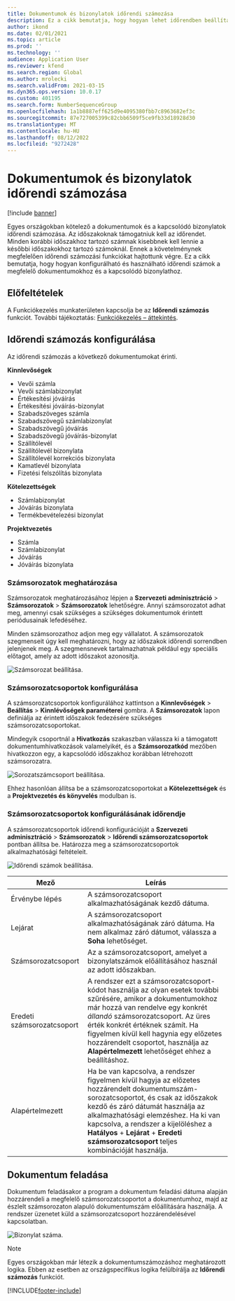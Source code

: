 ```yaml
---
title: Dokumentumok és bizonylatok időrendi számozása
description: Ez a cikk bemutatja, hogy hogyan lehet időrendben beállítani és használni a megfelelő dokumentumokat és a kapcsolódó bizonylatokat.
author: ikond
ms.date: 02/01/2021
ms.topic: article
ms.prod: ''
ms.technology: ''
audience: Application User
ms.reviewer: kfend
ms.search.region: Global
ms.author: mrolecki
ms.search.validFrom: 2021-03-15
ms.dyn365.ops.version: 10.0.17
ms.custom: 401195
ms.search.form: NumberSequenceGroup
ms.openlocfilehash: 1a1b8887eff625d9e4095380fbb7c8963682ef3c
ms.sourcegitcommit: 87e727005399c82cbb6509f5ce9fb33d18928d30
ms.translationtype: MT
ms.contentlocale: hu-HU
ms.lasthandoff: 08/12/2022
ms.locfileid: "9272428"
---
```

# <a name="numbering-documents-and-vouchers-chronologically"></a>Dokumentumok és bizonylatok időrendi számozása

[!include [banner](../includes/banner.md)]


Egyes országokban kötelező a dokumentumok és a kapcsolódó bizonylatok időrendi számozása. Az időszakoknak támogatniuk kell az időrendet. Minden korábbi időszakhoz tartozó számnak kisebbnek kell lennie a későbbi időszakokhoz tartozó számoknál. Ennek a követelménynek megfelelően időrendi számozási funkciókat hajtottunk végre. Ez a cikk bemutatja, hogy hogyan konfigurálható és használható időrendi számok a megfelelő dokumentumokhoz és a kapcsolódó bizonylathoz.

## <a name="prerequisites"></a>Előfeltételek

A Funkciókezelés munkaterületen kapcsolja be az **Időrendi számozás** funkciót. További tájékoztatás: [Funkciókezelés – áttekintés](../../fin-ops-core/fin-ops/get-started/feature-management/feature-management-overview.md).

## <a name="configure-chronological-numbering"></a>Időrendi számozás konfigurálása

Az időrendi számozás a következő dokumentumokat érinti.

**Kinnlevőségek**
- Vevői számla
- Vevői számlabizonylat
- Értékesítési jóváírás
- Értékesítési jóváírás-bizonylat
- Szabadszöveges számla
- Szabadszövegű számlabizonylat
- Szabadszövegű jóváírás
- Szabadszövegű jóváírás-bizonylat
- Szállítólevél
- Szállítólevél bizonylata
- Szállítólevél korrekciós bizonylata
- Kamatlevél bizonylata
- Fizetési felszólítás bizonylata

**Kötelezettségek**
- Számlabizonylat
- Jóváírás bizonylata
- Termékbevételezési bizonylat

**Projektvezetés**
- Számla
- Számlabizonylat
- Jóváírás
- Jóváírás bizonylata 

### <a name="define-number-sequences"></a>Számsorozatok meghatározása

Számsorozatok meghatározásához lépjen a **Szervezeti adminisztráció** > **Számsorozatok** > **Számsorozatok** lehetőségre. Annyi számsorozatot adhat meg, amennyi csak szükséges a szükséges dokumentumok érintett periódusainak lefedéséhez. 

Minden számsorozathoz adjon meg egy vállalatot. A számsorozatok szegmenseit úgy kell meghatározni, hogy az időszakok időrendi sorrendben jelenjenek meg. A szegmensnevek tartalmazhatnak például egy speciális előtagot, amely az adott időszakot azonosítja.

![Számsorozat beállítása.](media/chrono-num-sequence.jpg)

### <a name="configure-number-sequence-groups"></a>Számsorozatcsoportok konfigurálása

A számsorozatcsoportok konfigurálához kattintson a **Kinnlevőségek** > **Beállítás** > **Kinnlévőségek paraméterei** gombra. A **Számsorozatok** lapon definiálja az érintett időszakok fedezésére szükséges számsorozatcsoportokat. 

Mindegyik csoportnál a **Hivatkozás** szakaszban válassza ki a támogatott dokumentumhivatkozások valamelyikét, és a **Számsorozatkód** mezőben hivatkozzon egy, a kapcsolódó időszakhoz korábban létrehozott számsorozatra.

![Sorozatszámcsoport beállítása.](media/chrono-num-sequence-group.jpg)

Ehhez hasonlóan állítsa be a számsorozatcsoportokat a **Kötelezettségek** és a **Projektvezetés és könyvelés** modulban is.

### <a name="configure-number-sequence-groups-chronology"></a>Számsorozatcsoportok konfigurálásának időrendje

A számsorozatcsoportok időrendi konfigurációját a **Szervezeti adminisztráció** > **Számsorozatok** > **Időrendi számsorozatcsoportok** pontban állítsa be. Határozza meg a számsorozatcsoportok alkalmazhatósági feltételeit.

![Időrendi számok beállítása.](media/chrono-num-sequence-group-period.jpg)

| Mező            | Leírás                                                                                                                                                                                                                                                                                                                                                                                   |
|---------------------|------------------------------------------------------------------------------------------------------------------------------------------------------------------------------------------------------------------------------------------------------------------------------------------------------------------------------------------------------------------------------------------------|
| Érvénybe lépés  | A számsorozatcsoport alkalmazhatóságának kezdő dátuma. |
| Lejárat      | A számsorozatcsoport alkalmazhatóságának záró dátuma. Ha nem alkalmaz záró dátumot, válassza a **Soha** lehetőséget. |
| Számsorozatcsoport | Az a számsorozatcsoport, amelyet a bizonylatszámok előállításához használ az adott időszakban. |
| Eredeti számsorozatcsoport | A rendszer ezt a számsorozatcsoport-kódot használja az olyan esetek további szűrésére, amikor a dokumentumokhoz már hozzá van rendelve egy konkrét *állandó* számsorozatcsoport. Az üres érték konkrét értéknek számít. Ha figyelmen kívül kell hagynia egy előzetes hozzárendelt csoportot, használja az **Alapértelmezett** lehetőséget ehhez a beállításhoz. |
| Alapértelmezett | Ha be van kapcsolva, a rendszer figyelmen kívül hagyja az előzetes hozzárendelt dokumentumszám-sorozatcsoportot, és csak az időszakok kezdő és záró dátumát használja az alkalmazhatósági elemzéshez. Ha ki van kapcsolva, a rendszer a kijelöléshez a **Hatályos** + **Lejárat** + **Eredeti számsorozatcsoport** teljes kombinációját használja. |

## <a name="document-posting"></a>Dokumentum feladása
Dokumentum feladásakor a program a dokumentum feladási dátuma alapján hozzárendeli a megfelelő számsorozatcsoportot a dokumentumhoz, majd az észlelt számsorozaton alapuló dokumentumszám előállítására használja. A rendszer üzenetet küld a számsorozatcsoport hozzárendelésével kapcsolatban.

![Bizonylat száma.](media/chrono-num-sequence-fti.jpg)

> [!NOTE]
> Egyes országokban már létezik a dokumentumszámozáshoz meghatározott logika. Ebben az esetben az országspecifikus logika felülbírálja az **Időrendi számozás** funkciót.


[!INCLUDE[footer-include](../../includes/footer-banner.md)]
